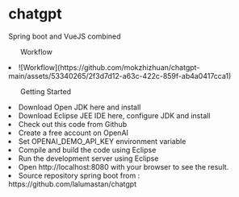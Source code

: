 # chatgpt
 Spring boot and VueJS combined
<ul>Workflow</ul>
<li>![Workflow](https://github.com/mokzhizhuan/chatgpt-main/assets/53340265/2f3d7d12-a63c-422c-859f-ab4a0417cca1)</li>

<ul>Getting Started</ul>
<li>Download Open JDK here and install</li>
<li>Download Eclipse JEE IDE here, configure JDK and install</li>
<li>Check out this code from Github</li>
<li>Create a free account on OpenAI</li>
<li>Set OPENAI_DEMO_API_KEY environment variable</li>
<li>Compile and build the code using Eclipse</li>
<li>Run the development server using Eclipse</li>
<li>Open http://localhost:8080 with your browser to see the result.</li>
<li>Source repository spring boot from : https://github.com/lalumastan/chatgpt</li>
